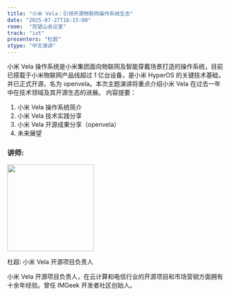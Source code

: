 ```yaml
---
title: "小米 Vela：引领开源物联网操作系统生态"
date: "2025-07-27T16:15:00"
room:  "百望山会议室"
track: "iot"
presenters: "杜超"
stype: "中文演讲"
---
```


小米 Vela 操作系统是小米集团面向物联网及智能穿戴场景打造的操作系统，目前已搭载于小米物联网产品线超过 1 亿台设备，是小米 HyperOS 的关键技术基础，并已正式开源，名为 openvela。本次主题演讲将重点介绍小米 Vela 在过去一年中在技术领域及其开源生态的进展。
内容提要：
1. 小米 Vela 操作系统简介
2. 小米 Vela 技术实践分享
3. 小米 Vela 开源成果分享（openvela）
4. 未来展望

### 讲师:

<img src="https://sessionize.com/image/89b0-400o400o1-n5h9DHWwDzRuje2NQEGABt.jpg" width="200" /><br/>

杜超: 小米 Vela 开源项目负责人

小米 Vela 开源项目负责人，在云计算和电信行业的开源项目和市场营销方面拥有十余年经验。曾任 IMGeek 开发者社区创始人。